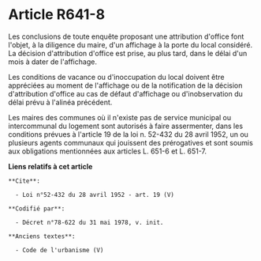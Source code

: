# Article R641-8

Les conclusions de toute enquête proposant une attribution d'office font l'objet, à la diligence du maire, d'un affichage à
la porte du local considéré. La décision d'attribution d'office est prise, au plus tard, dans le délai d'un mois à dater de
l'affichage.

Les conditions de vacance ou d'inoccupation du local doivent être appréciées au moment de l'affichage ou de la notification
de la décision d'attribution d'office au cas de défaut d'affichage ou d'inobservation du délai prévu à l'alinéa précédent.

Les maires des communes où il n'existe pas de service municipal ou intercommunal du logement sont autorisés à faire
assermenter, dans les conditions prévues à l'article 19 de la loi n. 52-432 du 28 avril 1952, un ou plusieurs agents
communaux qui jouissent des prérogatives et sont soumis aux obligations mentionnées aux articles L. 651-6 et L. 651-7.

**Liens relatifs à cet article**

	**Cite**:

	  - Loi n°52-432 du 28 avril 1952 - art. 19 (V)

	**Codifié par**:

	  - Décret n°78-622 du 31 mai 1978, v. init.

	**Anciens textes**:

	  - Code de l'urbanisme (V)
